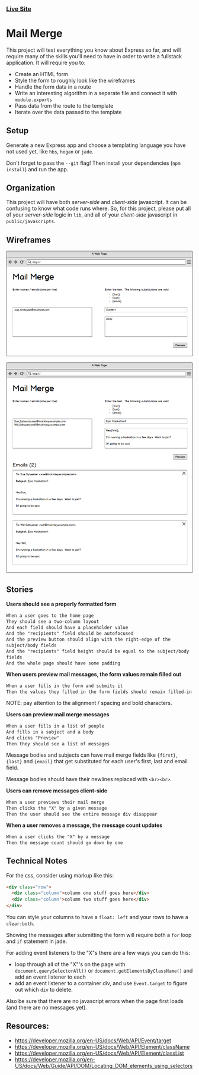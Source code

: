 ### [Live Site](https://radiant-escarpment-94461.herokuapp.com/)


# Mail Merge

This project will test everything you know about Express so far, and will require many of the skills you'll need to have in order to write a fullstack application.  It will require you to:

- Create an HTML form
- Style the form to roughly look like the wireframes
- Handle the form data in a route
- Write an interesting algorithm in a separate file and connect it with `module.exports`
- Pass data from the route to the template
- Iterate over the data passed to the template

## Setup

Generate a new Express app and choose a templating language you have not used yet, like `hbs`, `hogan` or `jade`.

Don't forget to pass the `--git` flag!  Then install your dependencies (`npm install`) and run the app.

## Organization

This project will have both _server-side_ and _client-side_ javascript.  It can be confusing to know what code runs where.  So, for this project, please put all of your _server-side_ logic in `lib`, and all of your _client-side_ javascript in `public/javascripts`.

## Wireframes

![](wireframes/in-browser-mail-merge-empty.png)

![](wireframes/in-browser-mail-merge.png)

## Stories

**Users should see a properly formatted form**

```
When a user goes to the home page
They should see a two-column layout
And each field should have a placeholder value
And the "recipients" field should be autofocused
And the preview button should align with the right-edge of the subject/body fields
And the "recipients" field height should be equal to the subject/body fields
And the whole page should have some padding
```

**When users preview mail messages, the form values remain filled out**

```
When a user fills in the form and submits it
Then the values they filled in the form fields should remain filled-in
```

NOTE: pay attention to the alignment / spacing and bold characters.

**Users can preview mail merge messages**

```
When a user fills in a list of people
And fills in a subject and a body
And clicks "Preview"
Then they should see a list of messages
```

Message bodies and subjects can have mail merge fields like `{first}`, `{last}` and `{email}` that get substituted for each user's first, last and email field.

Message bodies should have their newlines replaced with `<br><br>`.

**Users can remove messages client-side**

```
When a user previews their mail merge
Then clicks the "X" by a given message
Then the user should see the entire message div disappear
```

**When a user removes a message, the message count updates**

```
When a user clicks the "X" by a message
Then the message count should go down by one
```

## Technical Notes

For the css, consider using markup like this:

```html
<div class="row">
  <div class="column">column one stuff goes here</div>
  <div class="column">column two stuff goes here</div>
</div>
```

You can style your columns to have a `float: left` and your rows to have a `clear:both`.

Showing the messages after submitting the form will require both a `for` loop and `if` statement in jade.

For adding event listeners to the "X"s there are a few ways you can do this:

- loop through all of the "X"'s on the page with `document.querySelectorAll()` or `document.getElementsByClassName()` and add an event listener to each
- add an event listener to a container div, and use `Event.target` to figure out which `div` to delete.

Also be sure that there are no javascript errors when the page first loads (and there are no messages yet).

## Resources:

- https://developer.mozilla.org/en-US/docs/Web/API/Event/target
- https://developer.mozilla.org/en-US/docs/Web/API/Element/className
- https://developer.mozilla.org/en-US/docs/Web/API/Element/classList
- https://developer.mozilla.org/en-US/docs/Web/Guide/API/DOM/Locating_DOM_elements_using_selectors
